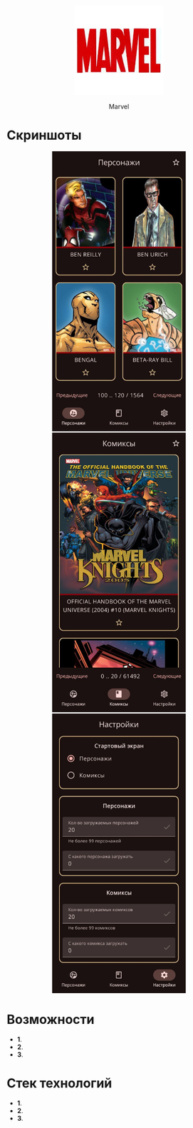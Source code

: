 <div align="center">
  <img src="ui_kit/src/main/res/mipmap/ic_app.webp" alt="Логотип" width="200">
  
  Marvel
</div>

# Скриншоты
<p align="center">
  <img src="screenshots/characters_screenshots.jpg" alt="Экран персонажей" width="300">
  <img src="screenshots/comics_screenshots.jpg" alt="Экран комиксов" width="300">
  <img src="screenshots/settings_screenshots.jpg" alt="Экран настроек" width="300">
</p>

# Возможности

- **1**.
- **2**.
- **3**.

# Стек технологий

- **1**.
- **2**.
- **3**.
